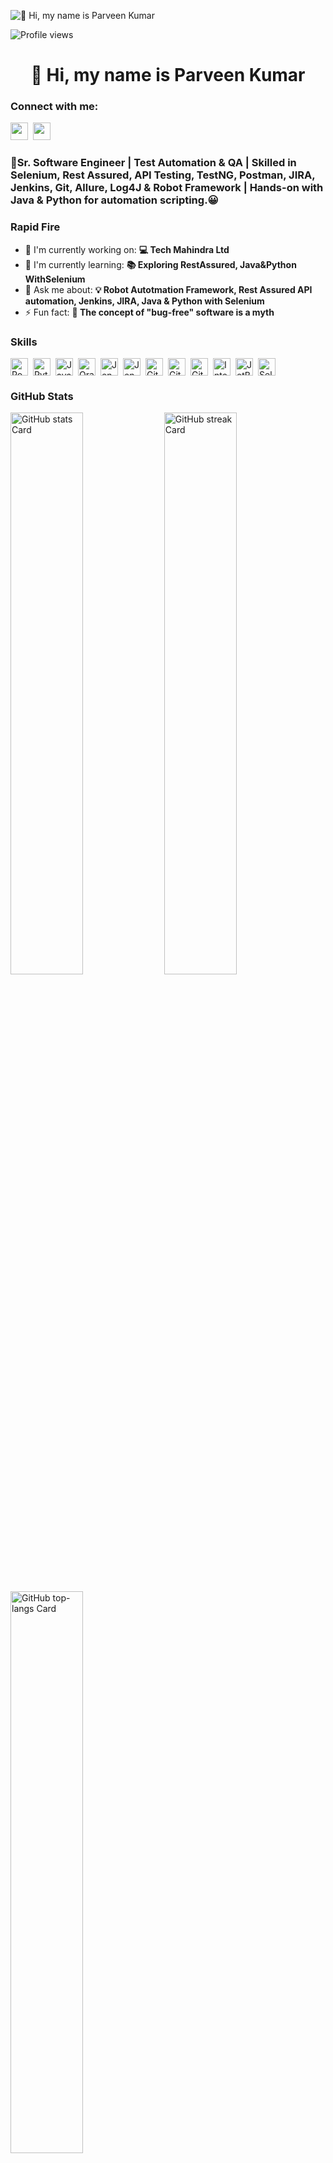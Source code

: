 ![👋 Hi, my name is Parveen Kumar](https://static.wixstatic.com/media/53fad0_ce0704caa0174d6aa9b2b8101a62fa77~mv2.gif)

![Profile views](https://komarev.com/ghpvc/?username=ParveenKumar-max&label=Profile%20views&color=0e75b6&style=flat)

<div id="toc">
  <ul align="center" style="list-style: none">
    <summary>
      <h1>
        👋 Hi, my name is Parveen Kumar
      </h1>
    </summary>
  </ul>
</div>

**<h3 align="left">Connect with me:</h3>** 
<p align="left"> <a href="https://github.com/https://github.com/ParveenKumar-max" target="_blank"><img src="https://img.shields.io/badge/GitHub-100000?style=for-the-badge&logo=github&logoColor=white" height="28" style="margin-right: 4px"></a> <a href="https://www.linkedin.com/in/www.linkedin.com/in/parveen-chaudhary-03242ab5" target="_blank"><img src="https://img.shields.io/badge/LinkedIn-0077B5?style=for-the-badge&logo=linkedin&logoColor=white" height="28" style="margin-right: 4px"></a></p>

 **<h3 align="left">🚀Sr. Software Engineer | Test Automation & QA | Skilled in Selenium, Rest Assured, API Testing, TestNG, Postman, JIRA, Jenkins, Git, Allure, Log4J & Robot Framework | Hands-on with Java & Python for automation scripting.😀</h3>**

**<h3 align="left">Rapid Fire</h3>**

- 💼 I'm currently working on: **💻 Tech Mahindra Ltd**
- 🌱 I'm currently learning: **📚 Exploring RestAssured, Java&Python WithSelenium**
- 💬 Ask me about: **💡 Robot Autotmation Framework, Rest Assured API automation, Jenkins, JIRA, Java & Python with Selenium**
- ⚡ Fun fact: **🎢 The concept of "bug-free" software is a myth**

 **<h3 align="left">Skills</h3>**

<div style="display: flex; flex-wrap: wrap; gap: 4px; justify-content: left;"><img src="https://img.shields.io/badge/PostgreSQL-316192?logo=postgresql&logoColor=white" height="28" alt="PostgreSQL" style="margin-right: 4px"> <img src="https://cdn.jsdelivr.net/gh/devicons/devicon/icons/python/python-original.svg" height="28" alt="Python" style="margin-right: 4px"> <img src="https://cdn.jsdelivr.net/gh/devicons/devicon/icons/java/java-original.svg" height="28" alt="Java" style="margin-right: 4px"> <img src="https://cdn.jsdelivr.net/gh/devicons/devicon/icons/oracle/oracle-original.svg" height="28" alt="Oracle" style="margin-right: 4px"> <img src="https://cdn.jsdelivr.net/gh/devicons/devicon/icons/jenkins/jenkins-original.svg" height="28" alt="Jenkins" style="margin-right: 4px"> <img src="https://cdn.jsdelivr.net/gh/devicons/devicon@latest/icons/jenkins/jenkins-plain.svg" height="28" alt="Jenkins" style="margin-right: 4px"> <img src="https://cdn.jsdelivr.net/gh/devicons/devicon@latest/icons/git/git-original-wordmark.svg" height="28" alt="Git" style="margin-right: 4px"> <img src="https://cdn.jsdelivr.net/gh/devicons/devicon/icons/git/git-original.svg" height="28" alt="Git" style="margin-right: 4px"> <img src="https://cdn.jsdelivr.net/gh/devicons/devicon@latest/icons/github/github-original-wordmark.svg" height="28" alt="GitHub" style="margin-right: 4px"> <img src="https://cdn.jsdelivr.net/gh/devicons/devicon@latest/icons/intellij/intellij-original.svg" height="28" alt="Intellij" style="margin-right: 4px"> <img src="https://cdn.jsdelivr.net/gh/devicons/devicon@latest/icons/jetbrains/jetbrains-original.svg" height="28" alt="JetBrains" style="margin-right: 4px"> <img src="https://cdn.jsdelivr.net/gh/devicons/devicon/icons/selenium/selenium-original.svg" height="28" alt="Selenium" style="margin-right: 4px"></div>

 **<h3 align="left">GitHub Stats</h3>**

<p align="left">
  <img width="48%" src="https://github-readme-stats.vercel.app/api?username=ParveenKumar-max&theme=react&hide_title=false&hide_rank=false&show_icons=false&include_all_commits=false&count_private=true&line_height=23" alt="GitHub stats Card" />
  <img width="48%" src="https://streak-stats.demolab.com/?user=ParveenKumar-max&theme=react&hide_border=false&date_format=M+j%5B%2C+Y%5D&mode=daily&hide_total_contributions=false&hide_current_streak=false&hide_longest_streak=false&card_height=200" alt="GitHub streak Card" />
</p>

<p align="left">
  <img width="48%" src="https://github-readme-stats.vercel.app/api/top-langs?username=ParveenKumar-max&theme=react&hide_title=false&layout=compact&langs_count=6&hide_progress=false&card_width=400" alt="GitHub top-langs Card" />
</p>

 **<h3 align="left">Support Me</h3>**



